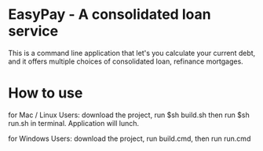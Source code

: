 # EasyPay - A consolidated loan service
  This is a command line application that let's you calculate your current debt, and it offers multiple choices of consolidated loan, refinance mortgages.

# How to use

for Mac / Linux Users:
download the project, run $sh build.sh then run $sh run.sh in terminal. Application will lunch.

for Windows Users:
download the project, run build.cmd, then run run.cmd
